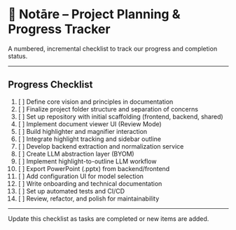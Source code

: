 # 📅 Notāre – Project Planning & Progress Tracker

A numbered, incremental checklist to track our progress and completion status.

---

## Progress Checklist

1. [ ] Define core vision and principles in documentation
2. [ ] Finalize project folder structure and separation of concerns
3. [ ] Set up repository with initial scaffolding (frontend, backend, shared)
4. [ ] Implement document viewer UI (Review Mode)
5. [ ] Build highlighter and magnifier interaction
6. [ ] Integrate highlight tracking and sidebar outline
7. [ ] Develop backend extraction and normalization service
8. [ ] Create LLM abstraction layer (BYOM)
9. [ ] Implement highlight-to-outline LLM workflow
10. [ ] Export PowerPoint (.pptx) from backend/frontend
11. [ ] Add configuration UI for model selection
12. [ ] Write onboarding and technical documentation
13. [ ] Set up automated tests and CI/CD
14. [ ] Review, refactor, and polish for maintainability

---

Update this checklist as tasks are completed or new items are added.
